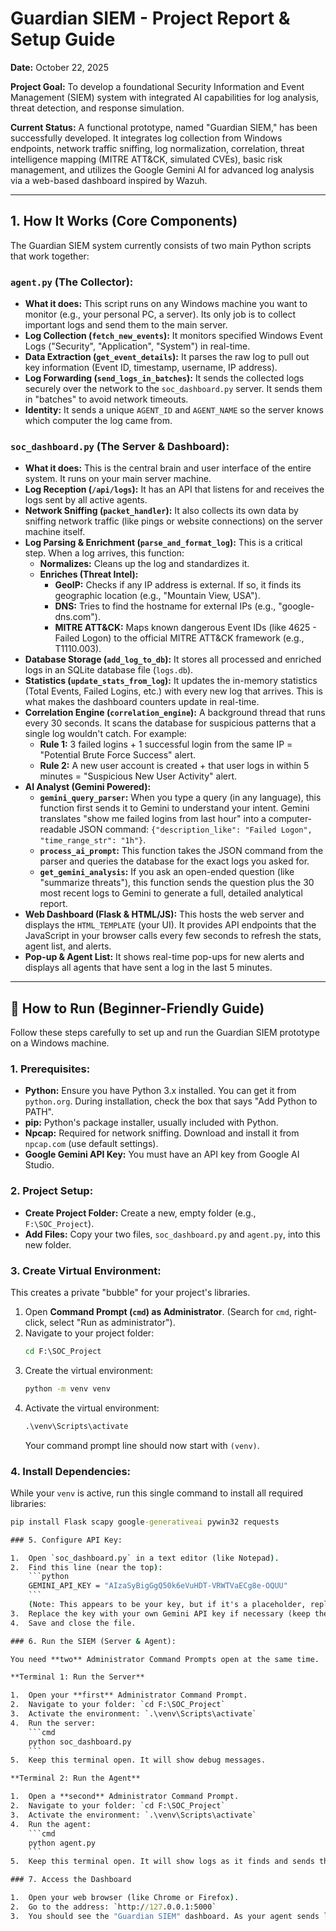# Guardian SIEM - Project Report & Setup Guide

**Date:** October 22, 2025

**Project Goal:** To develop a foundational Security Information and Event Management (SIEM) system with integrated AI capabilities for log analysis, threat detection, and response simulation.

**Current Status:** A functional prototype, named "Guardian SIEM," has been successfully developed. It integrates log collection from Windows endpoints, network traffic sniffing, log normalization, correlation, threat intelligence mapping (MITRE ATT&CK, simulated CVEs), basic risk management, and utilizes the Google Gemini AI for advanced log analysis via a web-based dashboard inspired by Wazuh.

---

## 1. How It Works (Core Components)

The Guardian SIEM system currently consists of two main Python scripts that work together:

### `agent.py` (The Collector):

* **What it does:** This script runs on any Windows machine you want to monitor (e.g., your personal PC, a server). Its only job is to collect important logs and send them to the main server.
* **Log Collection (`fetch_new_events`):** It monitors specified Windows Event Logs ("Security", "Application", "System") in real-time.
* **Data Extraction (`get_event_details`):** It parses the raw log to pull out key information (Event ID, timestamp, username, IP address).
* **Log Forwarding (`send_logs_in_batches`):** It sends the collected logs securely over the network to the `soc_dashboard.py` server. It sends them in "batches" to avoid network timeouts.
* **Identity:** It sends a unique `AGENT_ID` and `AGENT_NAME` so the server knows which computer the log came from.

### `soc_dashboard.py` (The Server & Dashboard):

* **What it does:** This is the central brain and user interface of the entire system. It runs on your main server machine.
* **Log Reception (`/api/logs`):** It has an API that listens for and receives the logs sent by all active agents.
* **Network Sniffing (`packet_handler`):** It also collects its own data by sniffing network traffic (like pings or website connections) on the server machine itself.
* **Log Parsing & Enrichment (`parse_and_format_log`):** This is a critical step. When a log arrives, this function:
    * **Normalizes:** Cleans up the log and standardizes it.
    * **Enriches (Threat Intel):**
        * **GeoIP:** Checks if any IP address is external. If so, it finds its geographic location (e.g., "Mountain View, USA").
        * **DNS:** Tries to find the hostname for external IPs (e.g., "google-dns.com").
        * **MITRE ATT&CK:** Maps known dangerous Event IDs (like 4625 - Failed Logon) to the official MITRE ATT&CK framework (e.g., T1110.003).
* **Database Storage (`add_log_to_db`):** It stores all processed and enriched logs in an SQLite database file (`logs.db`).
* **Statistics (`update_stats_from_log`):** It updates the in-memory statistics (Total Events, Failed Logins, etc.) with every new log that arrives. This is what makes the dashboard counters update in real-time.
* **Correlation Engine (`correlation_engine`):** A background thread that runs every 30 seconds. It scans the database for suspicious patterns that a single log wouldn't catch. For example:
    * **Rule 1:** 3 failed logins + 1 successful login from the same IP = "Potential Brute Force Success" alert.
    * **Rule 2:** A new user account is created + that user logs in within 5 minutes = "Suspicious New User Activity" alert.
* **AI Analyst (Gemini Powered):**
    * **`gemini_query_parser`:** When you type a query (in any language), this function first sends it to Gemini to understand your intent. Gemini translates "show me failed logins from last hour" into a computer-readable JSON command: `{"description_like": "Failed Logon", "time_range_str": "1h"}`.
    * **`process_ai_prompt`:** This function takes the JSON command from the parser and queries the database for the exact logs you asked for.
    * **`get_gemini_analysis`:** If you ask an open-ended question (like "summarize threats"), this function sends the question plus the 30 most recent logs to Gemini to generate a full, detailed analytical report.
* **Web Dashboard (Flask & HTML/JS):** This hosts the web server and displays the `HTML_TEMPLATE` (your UI). It provides API endpoints that the JavaScript in your browser calls every few seconds to refresh the stats, agent list, and alerts.
* **Pop-up & Agent List:** It shows real-time pop-ups for new alerts and displays all agents that have sent a log in the last 5 minutes.

---

## 🔧 How to Run (Beginner-Friendly Guide)

Follow these steps carefully to set up and run the Guardian SIEM prototype on a Windows machine.

### 1. Prerequisites:

* **Python:** Ensure you have Python 3.x installed. You can get it from `python.org`. During installation, check the box that says "Add Python to PATH".
* **pip:** Python's package installer, usually included with Python.
* **Npcap:** Required for network sniffing. Download and install it from `npcap.com` (use default settings).
* **Google Gemini API Key:** You must have an API key from Google AI Studio.

### 2. Project Setup:

* **Create Project Folder:** Create a new, empty folder (e.g., `F:\SOC_Project`).
* **Add Files:** Copy your two files, `soc_dashboard.py` and `agent.py`, into this new folder.

### 3. Create Virtual Environment:

This creates a private "bubble" for your project's libraries.

1.  Open **Command Prompt (`cmd`) as Administrator**. (Search for `cmd`, right-click, select "Run as administrator").
2.  Navigate to your project folder:
    ```cmd
    cd F:\SOC_Project
    ```
3.  Create the virtual environment:
    ```cmd
    python -m venv venv
    ```
4.  Activate the virtual environment:
    ```cmd
    .\venv\Scripts\activate
    ```
    Your command prompt line should now start with `(venv)`.

### 4. Install Dependencies:

While your `venv` is active, run this single command to install all required libraries:

```cmd
pip install Flask scapy google-generativeai pywin32 requests

### 5. Configure API Key:

1.  Open `soc_dashboard.py` in a text editor (like Notepad).
2.  Find this line (near the top):
    ```python
    GEMINI_API_KEY = "AIzaSyBigGgQ50k6eVuHDT-VRWTVaECg8e-OQUU" 
    ```
    (Note: This appears to be your key, but if it's a placeholder, replace it).
3.  Replace the key with your own Gemini API key if necessary (keep the quotes).
4.  Save and close the file.

### 6. Run the SIEM (Server & Agent):

You need **two** Administrator Command Prompts open at the same time.

**Terminal 1: Run the Server**

1.  Open your **first** Administrator Command Prompt.
2.  Navigate to your folder: `cd F:\SOC_Project`
3.  Activate the environment: `.\venv\Scripts\activate`
4.  Run the server:
    ```cmd
    python soc_dashboard.py
    ```
5.  Keep this terminal open. It will show debug messages.

**Terminal 2: Run the Agent**

1.  Open a **second** Administrator Command Prompt.
2.  Navigate to your folder: `cd F:\SOC_Project`
3.  Activate the environment: `.\venv\Scripts\activate`
4.  Run the agent:
    ```cmd
    python agent.py
    ```
5.  Keep this terminal open. It will show logs as it finds and sends them.

### 7. Access the Dashboard

1.  Open your web browser (like Chrome or Firefox).
2.  Go to the address: `http://127.0.0.1:5000`
3.  You should see the "Guardian SIEM" dashboard. As your agent sends logs, the "Total Events" counter and "Live Log Stream" will update automatically.
